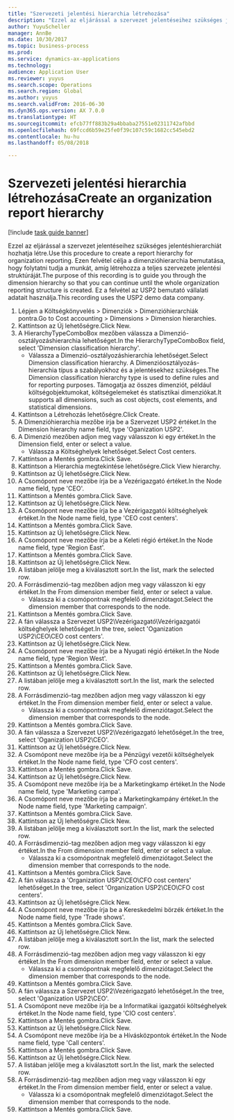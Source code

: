 ```yaml
--- 
title: "Szervezeti jelentési hierarchia létrehozása"
description: "Ezzel az eljárással a szervezet jelentéseihez szükséges jelentéshierarchiát hozhatja létre."
author: YuyuScheller
manager: AnnBe
ms.date: 10/30/2017
ms.topic: business-process
ms.prod: 
ms.service: dynamics-ax-applications
ms.technology: 
audience: Application User
ms.reviewer: yuyus
ms.search.scope: Operations
ms.search.region: Global
ms.author: yuyus
ms.search.validFrom: 2016-06-30
ms.dyn365.ops.version: AX 7.0.0
ms.translationtype: HT
ms.sourcegitcommit: efcb77ff883b29a4bbaba27551e02311742afbbd
ms.openlocfilehash: 69fccd6b59e25fe0f39c107c59c1682cc545ebd2
ms.contentlocale: hu-hu
ms.lasthandoff: 05/08/2018

---
```

# <a name="create-an-organization-report-hierarchy"></a><span data-ttu-id="0387a-103">Szervezeti jelentési hierarchia létrehozása</span><span class="sxs-lookup"><span data-stu-id="0387a-103">Create an organization report hierarchy</span></span>

[!include [task guide banner](../../includes/task-guide-banner.md)]

<span data-ttu-id="0387a-104">Ezzel az eljárással a szervezet jelentéseihez szükséges jelentéshierarchiát hozhatja létre.</span><span class="sxs-lookup"><span data-stu-id="0387a-104">Use this procedure to create a report hierarchy for organization reporting.</span></span> <span data-ttu-id="0387a-105">Ezen felvétel célja a dimenzióhierarchia bemutatása, hogy folytatni tudja a munkát, amíg létrehozza a teljes szervezete jelentési struktúráját.</span><span class="sxs-lookup"><span data-stu-id="0387a-105">The purpose of this recording is to guide you through the dimension hierarchy so that you can continue until the whole organization reporting structure is created.</span></span> <span data-ttu-id="0387a-106">Ez a felvétel az USP2 bemutató vállalati adatait használja.</span><span class="sxs-lookup"><span data-stu-id="0387a-106">This recording uses the USP2 demo data company.</span></span>

1. <span data-ttu-id="0387a-107">Lépjen a Költségkönyvelés > Dimenziók > Dimenzióhierarchiák pontra.</span><span class="sxs-lookup"><span data-stu-id="0387a-107">Go to Cost accounting > Dimensions > Dimension hierarchies.</span></span>
2. <span data-ttu-id="0387a-108">Kattintson az Új lehetőségre.</span><span class="sxs-lookup"><span data-stu-id="0387a-108">Click New.</span></span>
3. <span data-ttu-id="0387a-109">A HierarchyTypeComboBox mezőben válassza a Dimenzió-osztályozáshierarchia lehetőséget.</span><span class="sxs-lookup"><span data-stu-id="0387a-109">In the HierarchyTypeComboBox field, select 'Dimension classification hierarchy'.</span></span>
    * <span data-ttu-id="0387a-110">Válassza a Dimenzió-osztályozáshierarchia lehetőséget.</span><span class="sxs-lookup"><span data-stu-id="0387a-110">Select Dimension classification hierarchy.</span></span> <span data-ttu-id="0387a-111">A Dimenzióosztályozás-hierarchia típus a szabályokhoz és a jelentésekhez szükséges.</span><span class="sxs-lookup"><span data-stu-id="0387a-111">The Dimension classification hierarchy type is used to define rules and for reporting purposes.</span></span> <span data-ttu-id="0387a-112">Támogatja az összes dimenziót, például költségobjektumokat, költségelemeket és statisztikai dimenziókat.</span><span class="sxs-lookup"><span data-stu-id="0387a-112">It supports all dimensions, such as cost objects, cost elements, and statistical dimensions.</span></span>  
4. <span data-ttu-id="0387a-113">Kattintson a Létrehozás lehetőségre.</span><span class="sxs-lookup"><span data-stu-id="0387a-113">Click Create.</span></span>
5. <span data-ttu-id="0387a-114">A Dimenzióhierarchia mezőbe írja be a Szervezet USP2 értéket.</span><span class="sxs-lookup"><span data-stu-id="0387a-114">In the Dimension hierarchy name field, type 'Oganization USP2'.</span></span>
6. <span data-ttu-id="0387a-115">A Dimenzió mezőben adjon meg vagy válasszon ki egy értéket.</span><span class="sxs-lookup"><span data-stu-id="0387a-115">In the Dimension field, enter or select a value.</span></span>
    * <span data-ttu-id="0387a-116">Válassza a Költséghelyek lehetőséget.</span><span class="sxs-lookup"><span data-stu-id="0387a-116">Select Cost centers.</span></span>  
7. <span data-ttu-id="0387a-117">Kattintson a Mentés gombra.</span><span class="sxs-lookup"><span data-stu-id="0387a-117">Click Save.</span></span>
8. <span data-ttu-id="0387a-118">Kattintson a Hierarchia megtekintése lehetőségre.</span><span class="sxs-lookup"><span data-stu-id="0387a-118">Click View hierarchy.</span></span>
9. <span data-ttu-id="0387a-119">Kattintson az Új lehetőségre.</span><span class="sxs-lookup"><span data-stu-id="0387a-119">Click New.</span></span>
10. <span data-ttu-id="0387a-120">A Csomópont neve mezőbe írja be a Vezérigazgató értéket.</span><span class="sxs-lookup"><span data-stu-id="0387a-120">In the Node name field, type 'CEO'.</span></span>
11. <span data-ttu-id="0387a-121">Kattintson a Mentés gombra.</span><span class="sxs-lookup"><span data-stu-id="0387a-121">Click Save.</span></span>
12. <span data-ttu-id="0387a-122">Kattintson az Új lehetőségre.</span><span class="sxs-lookup"><span data-stu-id="0387a-122">Click New.</span></span>
13. <span data-ttu-id="0387a-123">A Csomópont neve mezőbe írja be a Vezérigazgatói költséghelyek értéket.</span><span class="sxs-lookup"><span data-stu-id="0387a-123">In the Node name field, type 'CEO cost centers'.</span></span>
14. <span data-ttu-id="0387a-124">Kattintson a Mentés gombra.</span><span class="sxs-lookup"><span data-stu-id="0387a-124">Click Save.</span></span>
15. <span data-ttu-id="0387a-125">Kattintson az Új lehetőségre.</span><span class="sxs-lookup"><span data-stu-id="0387a-125">Click New.</span></span>
16. <span data-ttu-id="0387a-126">A Csomópont neve mezőbe írja be a Keleti régió értéket.</span><span class="sxs-lookup"><span data-stu-id="0387a-126">In the Node name field, type 'Region East'.</span></span>
17. <span data-ttu-id="0387a-127">Kattintson a Mentés gombra.</span><span class="sxs-lookup"><span data-stu-id="0387a-127">Click Save.</span></span>
18. <span data-ttu-id="0387a-128">Kattintson az Új lehetőségre.</span><span class="sxs-lookup"><span data-stu-id="0387a-128">Click New.</span></span>
19. <span data-ttu-id="0387a-129">A listában jelölje meg a kiválasztott sort.</span><span class="sxs-lookup"><span data-stu-id="0387a-129">In the list, mark the selected row.</span></span>
20. <span data-ttu-id="0387a-130">A Forrásdimenzió-tag mezőben adjon meg vagy válasszon ki egy értéket.</span><span class="sxs-lookup"><span data-stu-id="0387a-130">In the From dimension member field, enter or select a value.</span></span>
    * <span data-ttu-id="0387a-131">Válassza ki a csomópontnak megfelelő dimenziótagot.</span><span class="sxs-lookup"><span data-stu-id="0387a-131">Select the dimension member that corresponds to the node.</span></span>  
21. <span data-ttu-id="0387a-132">Kattintson a Mentés gombra.</span><span class="sxs-lookup"><span data-stu-id="0387a-132">Click Save.</span></span>
22. <span data-ttu-id="0387a-133">A fán válassza a Szervezet USP2\Vezérigazgató\Vezérigazgatói költséghelyek lehetőséget.</span><span class="sxs-lookup"><span data-stu-id="0387a-133">In the tree, select 'Oganization USP2\CEO\CEO cost centers'.</span></span>
23. <span data-ttu-id="0387a-134">Kattintson az Új lehetőségre.</span><span class="sxs-lookup"><span data-stu-id="0387a-134">Click New.</span></span>
24. <span data-ttu-id="0387a-135">A Csomópont neve mezőbe írja be a Nyugati régió értéket.</span><span class="sxs-lookup"><span data-stu-id="0387a-135">In the Node name field, type 'Region West'.</span></span>
25. <span data-ttu-id="0387a-136">Kattintson a Mentés gombra.</span><span class="sxs-lookup"><span data-stu-id="0387a-136">Click Save.</span></span>
26. <span data-ttu-id="0387a-137">Kattintson az Új lehetőségre.</span><span class="sxs-lookup"><span data-stu-id="0387a-137">Click New.</span></span>
27. <span data-ttu-id="0387a-138">A listában jelölje meg a kiválasztott sort.</span><span class="sxs-lookup"><span data-stu-id="0387a-138">In the list, mark the selected row.</span></span>
28. <span data-ttu-id="0387a-139">A Forrásdimenzió-tag mezőben adjon meg vagy válasszon ki egy értéket.</span><span class="sxs-lookup"><span data-stu-id="0387a-139">In the From dimension member field, enter or select a value.</span></span>
    * <span data-ttu-id="0387a-140">Válassza ki a csomópontnak megfelelő dimenziótagot.</span><span class="sxs-lookup"><span data-stu-id="0387a-140">Select the dimension member that corresponds to the node.</span></span>  
29. <span data-ttu-id="0387a-141">Kattintson a Mentés gombra.</span><span class="sxs-lookup"><span data-stu-id="0387a-141">Click Save.</span></span>
30. <span data-ttu-id="0387a-142">A fán válassza a Szervezet USP2\Vezérigazgató lehetőséget.</span><span class="sxs-lookup"><span data-stu-id="0387a-142">In the tree, select 'Oganization USP2\CEO'.</span></span>
31. <span data-ttu-id="0387a-143">Kattintson az Új lehetőségre.</span><span class="sxs-lookup"><span data-stu-id="0387a-143">Click New.</span></span>
32. <span data-ttu-id="0387a-144">A Csomópont neve mezőbe írja be a Pénzügyi vezetői költséghelyek értéket.</span><span class="sxs-lookup"><span data-stu-id="0387a-144">In the Node name field, type 'CFO cost centers'.</span></span>
33. <span data-ttu-id="0387a-145">Kattintson a Mentés gombra.</span><span class="sxs-lookup"><span data-stu-id="0387a-145">Click Save.</span></span>
34. <span data-ttu-id="0387a-146">Kattintson az Új lehetőségre.</span><span class="sxs-lookup"><span data-stu-id="0387a-146">Click New.</span></span>
35. <span data-ttu-id="0387a-147">A Csomópont neve mezőbe írja be a Marketingkamp értéket.</span><span class="sxs-lookup"><span data-stu-id="0387a-147">In the Node name field, type 'Marketing campa'.</span></span>
36. <span data-ttu-id="0387a-148">A Csomópont neve mezőbe írja be a Marketingkampány értéket.</span><span class="sxs-lookup"><span data-stu-id="0387a-148">In the Node name field, type 'Marketing campaign'.</span></span>
37. <span data-ttu-id="0387a-149">Kattintson a Mentés gombra.</span><span class="sxs-lookup"><span data-stu-id="0387a-149">Click Save.</span></span>
38. <span data-ttu-id="0387a-150">Kattintson az Új lehetőségre.</span><span class="sxs-lookup"><span data-stu-id="0387a-150">Click New.</span></span>
39. <span data-ttu-id="0387a-151">A listában jelölje meg a kiválasztott sort.</span><span class="sxs-lookup"><span data-stu-id="0387a-151">In the list, mark the selected row.</span></span>
40. <span data-ttu-id="0387a-152">A Forrásdimenzió-tag mezőben adjon meg vagy válasszon ki egy értéket.</span><span class="sxs-lookup"><span data-stu-id="0387a-152">In the From dimension member field, enter or select a value.</span></span>
    * <span data-ttu-id="0387a-153">Válassza ki a csomópontnak megfelelő dimenziótagot.</span><span class="sxs-lookup"><span data-stu-id="0387a-153">Select the dimension member that corresponds to the node.</span></span>  
41. <span data-ttu-id="0387a-154">Kattintson a Mentés gombra.</span><span class="sxs-lookup"><span data-stu-id="0387a-154">Click Save.</span></span>
42. <span data-ttu-id="0387a-155">A fán válassza a 'Organization USP2\CEO\CFO cost centers' lehetőséget.</span><span class="sxs-lookup"><span data-stu-id="0387a-155">In the tree, select 'Organization USP2\CEO\CFO cost centers'.</span></span>
43. <span data-ttu-id="0387a-156">Kattintson az Új lehetőségre.</span><span class="sxs-lookup"><span data-stu-id="0387a-156">Click New.</span></span>
44. <span data-ttu-id="0387a-157">A Csomópont neve mezőbe írja be a Kereskedelmi börzék értéket.</span><span class="sxs-lookup"><span data-stu-id="0387a-157">In the Node name field, type 'Trade shows'.</span></span>
45. <span data-ttu-id="0387a-158">Kattintson a Mentés gombra.</span><span class="sxs-lookup"><span data-stu-id="0387a-158">Click Save.</span></span>
46. <span data-ttu-id="0387a-159">Kattintson az Új lehetőségre.</span><span class="sxs-lookup"><span data-stu-id="0387a-159">Click New.</span></span>
47. <span data-ttu-id="0387a-160">A listában jelölje meg a kiválasztott sort.</span><span class="sxs-lookup"><span data-stu-id="0387a-160">In the list, mark the selected row.</span></span>
48. <span data-ttu-id="0387a-161">A Forrásdimenzió-tag mezőben adjon meg vagy válasszon ki egy értéket.</span><span class="sxs-lookup"><span data-stu-id="0387a-161">In the From dimension member field, enter or select a value.</span></span>
    * <span data-ttu-id="0387a-162">Válassza ki a csomópontnak megfelelő dimenziótagot.</span><span class="sxs-lookup"><span data-stu-id="0387a-162">Select the dimension member that corresponds to the node.</span></span>  
49. <span data-ttu-id="0387a-163">Kattintson a Mentés gombra.</span><span class="sxs-lookup"><span data-stu-id="0387a-163">Click Save.</span></span>
50. <span data-ttu-id="0387a-164">A fán válassza a Szervezet USP2\Vezérigazgató lehetőséget.</span><span class="sxs-lookup"><span data-stu-id="0387a-164">In the tree, select 'Oganization USP2\CEO'.</span></span>
51. <span data-ttu-id="0387a-165">A Csomópont neve mezőbe írja be a Informatikai igazgatói költséghelyek értéket.</span><span class="sxs-lookup"><span data-stu-id="0387a-165">In the Node name field, type 'CIO cost centers'.</span></span>
52. <span data-ttu-id="0387a-166">Kattintson a Mentés gombra.</span><span class="sxs-lookup"><span data-stu-id="0387a-166">Click Save.</span></span>
53. <span data-ttu-id="0387a-167">Kattintson az Új lehetőségre.</span><span class="sxs-lookup"><span data-stu-id="0387a-167">Click New.</span></span>
54. <span data-ttu-id="0387a-168">A Csomópont neve mezőbe írja be a Hívásközpontok értéket.</span><span class="sxs-lookup"><span data-stu-id="0387a-168">In the Node name field, type 'Call centers'.</span></span>
55. <span data-ttu-id="0387a-169">Kattintson a Mentés gombra.</span><span class="sxs-lookup"><span data-stu-id="0387a-169">Click Save.</span></span>
56. <span data-ttu-id="0387a-170">Kattintson az Új lehetőségre.</span><span class="sxs-lookup"><span data-stu-id="0387a-170">Click New.</span></span>
57. <span data-ttu-id="0387a-171">A listában jelölje meg a kiválasztott sort.</span><span class="sxs-lookup"><span data-stu-id="0387a-171">In the list, mark the selected row.</span></span>
58. <span data-ttu-id="0387a-172">A Forrásdimenzió-tag mezőben adjon meg vagy válasszon ki egy értéket.</span><span class="sxs-lookup"><span data-stu-id="0387a-172">In the From dimension member field, enter or select a value.</span></span>
    * <span data-ttu-id="0387a-173">Válassza ki a csomópontnak megfelelő dimenziótagot.</span><span class="sxs-lookup"><span data-stu-id="0387a-173">Select the dimension member that corresponds to the node.</span></span>  
59. <span data-ttu-id="0387a-174">Kattintson a Mentés gombra.</span><span class="sxs-lookup"><span data-stu-id="0387a-174">Click Save.</span></span>


